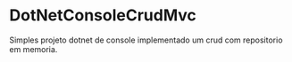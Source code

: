 # DotNetConsoleCrudMvc
Simples projeto dotnet de console implementado um crud com repositorio em memoria. 
